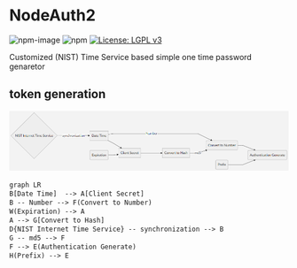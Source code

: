 # NodeAuth2
![npm-image]
![npm](https://img.shields.io/npm/dt/mira-db)
[![License: LGPL v3](https://img.shields.io/badge/License-LGPL%20v3-blue.svg)](https://www.gnu.org/licenses/lgpl-3.0)

 Customized (NIST) Time Service based simple one time password genaretor
 ## token generation
![nodeAuth2](https://github.com/Nodeclient/NodeAuth2/raw/master/docs/images/flow.png)



```mermaid
graph LR
B[Date Time]  --> A[Client Secret]
B -- Number --> F(Convert to Number)
W(Expiration) --> A
A --> G[Convert to Hash]
D{NIST Internet Time Service} -- synchronization --> B
G -- md5 --> F 
F --> E(Authentication Generate)
H(Prefix) --> E
```

   [npm-image]: https://img.shields.io/npm/v/mira-db.svg?style=flat 
   [npm-url]: https://npmjs.org/package/mira-db  
